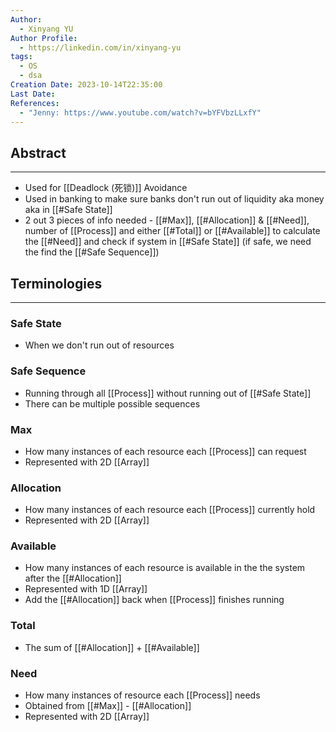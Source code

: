 ```yaml
---
Author:
  - Xinyang YU
Author Profile:
  - https://linkedin.com/in/xinyang-yu
tags:
  - OS
  - dsa
Creation Date: 2023-10-14T22:35:00
Last Date: 
References:
  - "Jenny: https://www.youtube.com/watch?v=bYFVbzLLxfY"
---
```

## Abstract
---
- Used for [[Deadlock (死锁)]] Avoidance
- Used in banking to make sure banks don't run out of liquidity aka money aka in [[#Safe State]]
- 2 out 3 pieces of info needed - [[#Max]], [[#Allocation]] & [[#Need]], number of [[Process]] and either [[#Total]] or [[#Available]] to calculate the [[#Need]] and check if system in [[#Safe State]] (if safe, we need the find the [[#Safe Sequence]]) 



## Terminologies 
---
### Safe State
- When we don't run out of resources 
### Safe Sequence
- Running through all [[Process]] without running out of [[#Safe State]]
- There can be multiple possible sequences
### Max
- How many instances of each resource each [[Process]] can request
- Represented with 2D [[Array]]
### Allocation 
- How many instances of each resource each [[Process]] currently hold
- Represented with 2D [[Array]]
### Available 
- How many instances of each resource is available in the the system after the [[#Allocation]]
- Represented with 1D [[Array]]
- Add the [[#Allocation]] back when [[Process]] finishes running
### Total
- The sum of [[#Allocation]] + [[#Available]]
### Need
- How many instances of resource each [[Process]] needs
- Obtained from [[#Max]] - [[#Allocation]]
- Represented with 2D [[Array]]